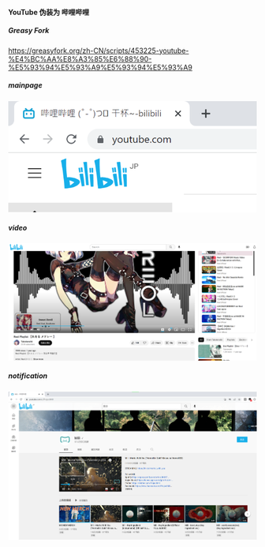 #### YouTube 伪装为 哔哩哔哩

##### Greasy Fork

https://greasyfork.org/zh-CN/scripts/453225-youtube-%E4%BC%AA%E8%A3%85%E6%88%90-%E5%93%94%E5%93%A9%E5%93%94%E5%93%A9

##### mainpage

![mainpage](./show1.png)

##### video

![video](./show2.png)

##### notification

![notification](./show3.png)
